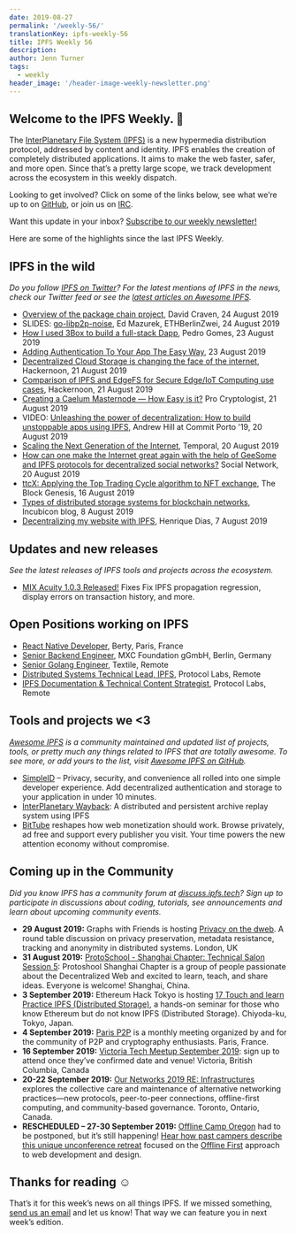 ```yaml
---
date: 2019-08-27
permalink: '/weekly-56/'
translationKey: ipfs-weekly-56
title: IPFS Weekly 56
description:
author: Jenn Turner
tags:
  - weekly
header_image: '/header-image-weekly-newsletter.png'
---
```


## Welcome to the IPFS Weekly. 👋

The [InterPlanetary File System (IPFS)](https://ipfs.tech/) is a new hypermedia distribution protocol, addressed by content and identity. IPFS enables the creation of completely distributed applications. It aims to make the web faster, safer, and more open. Since that’s a pretty large scope, we track development across the ecosystem in this weekly dispatch.

Looking to get involved? Click on some of the links below, see what we’re up to on [GitHub](https://github.com/ipfs), or join us on [IRC](https://riot.im/app/#/room/#ipfs:matrix.org).

Want this update in your inbox? [Subscribe to our weekly newsletter!](http://eepurl.com/gL2Pi5)

Here are some of the highlights since the last IPFS Weekly.

## IPFS in the wild

_Do you follow [IPFS on Twitter](https://twitter.com/IPFSbot)? For the latest mentions of IPFS in the news, check our Twitter feed or see the [latest articles on Awesome IPFS](https://awesome.ipfs.io/articles/)._

- [Overview of the package chain project](https://gist.github.com/dvc94ch/2ce60a00550e83d95ed051fc81e3683e), David Craven, 24 August 2019
- SLIDES: [go-libp2p-noise](https://github.com/ChainSafe/go-libp2p-noise/blob/master/go-libp2p-noise-ethberlin-1a.pdf), Ed Mazurek, ETHBerlinZwei, 24 August 2019
- [How I used 3Box to build a full-stack Dapp](https://medium.com/@pedrouid/how-i-used-3box-to-build-a-full-stack-dapp-49d3ef9365cb), Pedro Gomes, 23 August 2019
- [Adding Authentication To Your App The Easy Way](https://medium.com/simpleid-dev-tools/adding-authentication-to-your-app-the-easy-way-44d182055f91), 23 August 2019
- [Decentralized Cloud Storage is changing the face of the internet](https://hackernoon.com/decentralized-cloud-storage-how-it-will-change-the-face-of-the-internet-22-np1f2349h), Hackernoon, 21 August 2019
- [Comparison of IPFS and EdgeFS for Secure Edge/IoT Computing use cases](https://hackernoon.com/comparison-of-ipfs-and-edgefs-for-secure-edgeiot-computing-use-cases-0dgu30zk), Hackernoon, 21 August 2019
- [Creating a Caelum Masternode — How Easy is it?](https://medium.com/@procryptologist/creating-a-caelum-masternode-how-easy-is-it-da0042c237d9) Pro Cryptologist, 21 August 2019
- VIDEO: [Unleashing the power of decentralization: How to build unstoppable apps using IPFS](https://www.youtube.com/watch?time_continue=2&v=L7PgUNiByVk), Andrew Hill at Commit Porto '19, 20 August 2019
- [Scaling the Next Generation of the Internet](https://medium.com/temporal-cloud/scaling-the-next-generation-of-the-internet-fca01011fde3), Temporal, 20 August 2019
- [How can one make the Internet great again with the help of GeeSome and IPFS protocols for decentralized social networks?](https://medium.com/geesome/how-to-make-the-internet-great-again-with-the-help-of-geesome-and-ipfs-ae516aa06f89) Social Network, 20 August 2019
- [ttcX: Applying the Top Trading Cycle algorithm to NFT exchange](https://www.theblockcrypto.com/2019/08/16/ttcx-applying-the-top-trading-cycle-algorithm-to-nft-exchange/), The Block Genesis, 16 August 2019
- [Types of distributed storage systems for blockchain networks](https://blog.incubicon.com/tipos-de-sistemas-de-almacenamiento-distribuido-para-redes-blockchain), Incubicon blog, 8 August 2019
- [Decentralizing my website with IPFS](https://dev.to/hacdias/decentralizing-my-website-with-ipfs-2073), Henrique Dias, 7 August 2019

## Updates and new releases

_See the latest releases of IPFS tools and projects across the ecosystem._

- [MIX Acuity 1.0.3 Released!](https://medium.com/mix-blockchain/mix-acuity-1-0-3-released-7f7111ecb5af) Fixes Fix IPFS propagation regression, display errors on transaction history, and more.

## Open Positions working on IPFS

- [React Native Developer](https://berty.tech/jobs/react-native-developer/), Berty, Paris, France
- [Senior Backend Engineer](https://www.golangprojects.com/golang-go-job-dcr-Senior-Backend-Engineer-Berlin-MXC-Foundation-gGmbH.html), MXC Foundation gGmbH, Berlin, Germany
- [Senior Golang Engineer](https://www.golangprojects.com/golang-go-job-def-Senior-Golang-Engineer-Remote-Textile.html), Textile, Remote
- [Distributed Systems Technical Lead, IPFS](https://jobs.lever.co/protocol/9283f9b0-de64-4e1f-a221-5d02b0202198), Protocol Labs, Remote
- [IPFS Documentation & Technical Content Strategist](https://jobs.lever.co/protocol/e7db2c84-afd7-44a4-9a27-449c751d8289), Protocol Labs, Remote

## Tools and projects we <3

_[Awesome IPFS](https://awesome.ipfs.io/) is a community maintained and updated list of projects, tools, or pretty much any things related to IPFS that are totally awesome. To see more, or add yours to the list, visit [Awesome IPFS on GitHub](https://github.com/ipfs/awesome-ipfs)._

- [SimpleID](https://www.simpleid.xyz/) – Privacy, security, and convenience all rolled into one simple developer experience. Add decentralized authentication and storage to your application in under 10 minutes.
- [InterPlanetary Wayback](https://github.com/oduwsdl/ipwb): A distributed and persistent archive replay system using IPFS
- [BitTube](https://bittubeapp.com/) reshapes how web monetization should work. Browse privately, ad free and support every publisher you visit. Your time powers the new attention economy without compromise.

## Coming up in the Community

_Did you know IPFS has a community forum at [discuss.ipfs.tech](https://discuss.ipfs.tech/)? Sign up to participate in discussions about coding, tutorials, see announcements and learn about upcoming community events._

- **29 August 2019:** Graphs with Friends is hosting [Privacy on the dweb](https://www.meetup.com/Graphs-With-Friends/events/263942243/). A round table discussion on privacy preservation, metadata resistance, tracking and anonymity in distributed systems. London, UK
- **31 August 2019:** [ProtoSchool - Shanghai Chapter: Technical Salon Session 5](https://www.meetup.com/Shanghai-Decentralized-Systems-Meetup-Group/events/263835810/): Protoshool Shanghai Chapter is a group of people passionate about the Decentralized Web and excited to learn, teach, and share ideas. Everyone is welcome! Shanghai, China.
- **3 September 2019:** Ethereum Hack Tokyo is hosting [17 Touch and learn Practice IPFS (Distributed Storage)](https://icovo-ag.connpass.com/event/144474/), a hands-on seminar for those who know Ethereum but do not know IPFS (Distributed Storage). Chiyoda-ku, Tokyo, Japan.
- **4 September 2019:** [Paris P2P](https://www.meetup.com/Paris-P2P/events/263171540/) is a monthly meeting organized by and for the community of P2P and cryptography enthusiasts. Paris, France.
- **16 September 2019:** [Victoria Tech Meetup September 2019](https://ti.to/fission/victoria-sept-2019): sign up to attend once they’ve confirmed date and venue! Victoria, British Columbia, Canada
- **20-22 September 2019:** [Our Networks 2019 RE: Infrastructures](https://ournetworks.ca/) explores the collective care and maintenance of alternative networking practices—new protocols, peer-to-peer connections, offline-first computing, and community-based governance. Toronto, Ontario, Canada.
- **RESCHEDULED – 27-30 September 2019:** [Offline Camp Oregon](http://offlinefirst.org/camp) had to be postponed, but it’s still happening! [Hear how past campers describe this unique unconference retreat](https://youtu.be/FNtpPW_7H1k) focused on the [Offline First](http://offlinefirst.org/) approach to web development and design.

## Thanks for reading ☺️

That’s it for this week’s news on all things IPFS. If we missed something, [send us an email](mailto:newsletter@ipfs.io) and let us know! That way we can feature you in next week’s edition.
